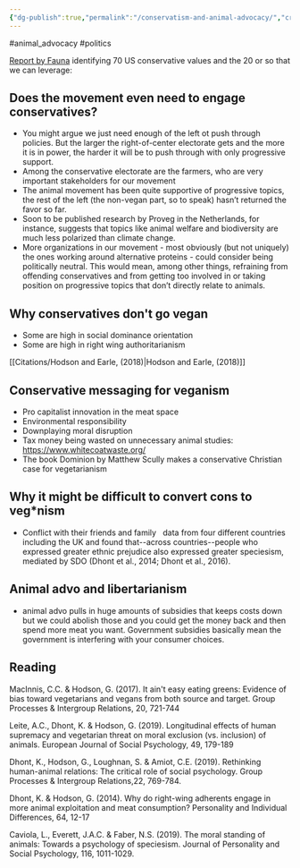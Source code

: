 ```yaml
---
{"dg-publish":true,"permalink":"/conservatism-and-animal-advocacy/","created":"2025-10-23T17:42:47.204+01:00","updated":"2025-10-23T18:06:08.703+01:00"}
---
```


#animal_advocacy #politics

[Report by Fauna](https://faunalytics.org/bridging-u-s-conservative-values-and-animal-protection/) identifying 70 US conservative values and the 20 or so that we can leverage: 

## Does the movement even need to engage conservatives?
- You might argue we just need enough of the left ot push through policies. But the larger the right-of-center electorate gets and the more it is in power, the harder it will be to push through with only progressive support.
- Among the conservative electorate are the farmers, who are very important stakeholders for our movement
- The animal movement has been quite supportive of progressive topics, the rest of the left (the non-vegan part, so to speak) hasn’t returned the favor so far.
- Soon to be published research by Proveg in the Netherlands, for instance, suggests that topics like animal welfare and biodiversity are much less polarized than climate change.
- More organizations in our movement - most obviously (but not uniquely) the ones working around alternative proteins - could consider being politically neutral. This would mean, among other things, refraining from offending conservatives and from getting too involved in or taking position on progressive topics that don’t directly relate to animals.
## **Why conservatives don't go vegan**
-   Some are high in social dominance orientation
-   Some are high in right wing authoritarianism

[[Citations/Hodson and Earle, (2018)\|Hodson and Earle, (2018)]]
## Conservative messaging for veganism

-   Pro capitalist innovation in the meat space
-   Environmental responsibility
-   Downplaying moral disruption
-   Tax money being wasted on unnecessary animal studies: https://www.whitecoatwaste.org/
- The book Dominion by Matthew Scully makes a conservative Christian case for vegetarianism

## Why it might be difficult to convert cons to veg\*nism

-   Conflict with their friends and family
  
data from four different countries including the UK and found that--across countries--people who expressed greater ethnic prejudice also expressed greater speciesism, mediated by SDO (Dhont et al., 2014; Dhont et al., 2016).

## Animal advo and libertarianism
- animal advo pulls in huge amounts of subsidies that keeps costs down but we could abolish those and you could get the money back and then spend more meat you want. Government subsidies basically mean the government is interfering with your consumer choices.

## Reading

MacInnis, C.C. & Hodson, G. (2017). It ain't easy eating greens: Evidence of bias toward vegetarians and vegans from both source and target. Group Processes & Intergroup Relations, 20, 721-744

Leite, A.C., Dhont, K. & Hodson, G. (2019). Longitudinal effects of human supremacy and vegetarian threat on moral exclusion (vs. inclusion) of animals. European Journal of Social Psychology, 49, 179-189

Dhont, K., Hodson, G., Loughnan, S. & Amiot, C.E. (2019). Rethinking human-animal relations: The critical role of social psychology. Group Processes & Intergroup Relations,22, 769-784.

Dhont, K. & Hodson, G. (2014). Why do right-wing adherents engage in more animal exploitation and meat consumption? Personality and Individual Differences, 64, 12-17

Caviola, L., Everett, J.A.C. & Faber, N.S. (2019). The moral standing of animals: Towards a psychology of speciesism. Journal of Personality and Social Psychology, 116, 1011-1029.